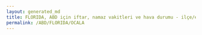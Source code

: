 ```yaml
---
layout: generated_md
title: FLORIDA, ABD için iftar, namaz vakitleri ve hava durumu - ilçe/eyalet seç
permalink: /ABD/FLORIDA/OCALA
---
```


<script type="text/javascript">
  var country = ABD;
  var city = FLORIDA;
  var state = OCALA;
  var lat = 72;
  var lon = 21;
</script>
